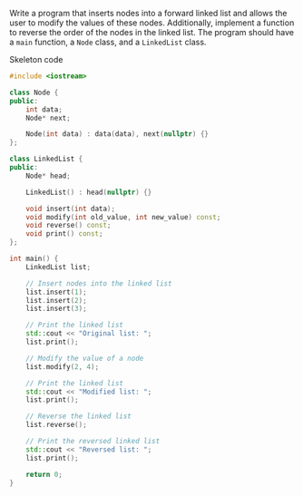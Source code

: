 Write a program that inserts nodes into a forward linked list and allows the user to modify the values of these nodes. Additionally, implement a function to reverse the order of the nodes in the linked list. The program should have a `main` function, a `Node` class, and a `LinkedList` class.

Skeleton code

```C++
#include <iostream>

class Node {
public:
    int data;
    Node* next;

    Node(int data) : data(data), next(nullptr) {}
};

class LinkedList {
public:
    Node* head;

    LinkedList() : head(nullptr) {}

    void insert(int data);
    void modify(int old_value, int new_value) const;
    void reverse() const;
    void print() const;
};

int main() {
    LinkedList list;

    // Insert nodes into the linked list
    list.insert(1);
    list.insert(2);
    list.insert(3);

    // Print the linked list
    std::cout << "Original list: ";
    list.print();

    // Modify the value of a node
    list.modify(2, 4);

    // Print the linked list
    std::cout << "Modified list: ";
    list.print();

    // Reverse the linked list
    list.reverse();

    // Print the reversed linked list
    std::cout << "Reversed list: ";
    list.print();

    return 0;
}
```